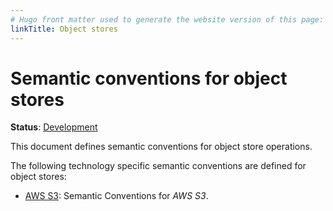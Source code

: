 ```yaml
---
# Hugo front matter used to generate the website version of this page:
linkTitle: Object stores
---
```


# Semantic conventions for object stores

**Status**: [Development][DocumentStatus]

This document defines semantic conventions for object store operations.

The following technology specific semantic conventions are defined for object stores:

* [AWS S3](s3.md): Semantic Conventions for *AWS S3*.

[DocumentStatus]: https://opentelemetry.io/docs/specs/otel/document-status
